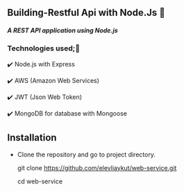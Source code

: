 ## Building-Restful Api with Node.Js 🎉

##### A REST API application using Node.js

### Technologies used;🚀

✔️  Node.js with Express

✔️  AWS (Amazon Web Services)

✔️  JWT (Json Web Token)  

✔️  MongoDB for database with Mongoose

## Installation

- Clone the repository and go to project directory.
  
  git clone https://github.com/elevliaykut/web-service.git

  cd web-service